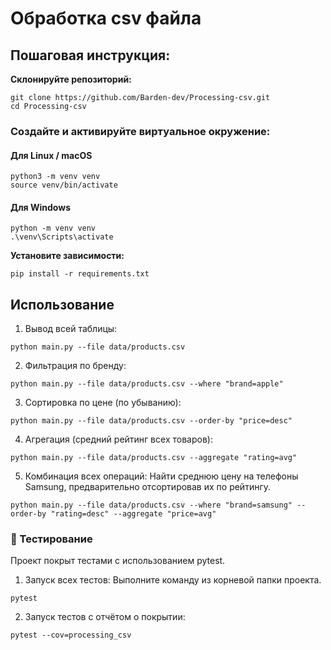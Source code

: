 # Обработка csv файла

## Пошаговая инструкция:

**Склонируйте репозиторий:**
```
git clone https://github.com/Barden-dev/Processing-csv.git
cd Processing-csv
```


### **Создайте и активируйте виртуальное окружение:**
#### Для Linux / macOS
```
python3 -m venv venv
source venv/bin/activate
```
#### Для Windows
```
python -m venv venv
.\venv\Scripts\activate
```


**Установите зависимости:**
```
pip install -r requirements.txt
```

## Использование
1. Вывод всей таблицы:

```
python main.py --file data/products.csv
```
2. Фильтрация по бренду:

```
python main.py --file data/products.csv --where "brand=apple"
```

3. Сортировка по цене (по убыванию):
```
python main.py --file data/products.csv --order-by "price=desc"
```

4. Агрегация (средний рейтинг всех товаров):
```
python main.py --file data/products.csv --aggregate "rating=avg"
```

5. Комбинация всех операций:
Найти среднюю цену на телефоны Samsung, предварительно отсортировав их по рейтингу.
```
python main.py --file data/products.csv --where "brand=samsung" --order-by "rating=desc" --aggregate "price=avg"
```

### 🧪 Тестирование
Проект покрыт тестами с использованием pytest.

1. Запуск всех тестов:
Выполните команду из корневой папки проекта.

```
pytest
```
2. Запуск тестов с отчётом о покрытии:

```
pytest --cov=processing_csv
```
